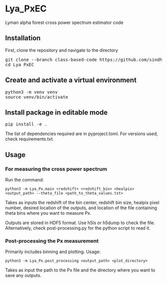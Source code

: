 # Lya_PxEC
Lyman alpha forest cross power spectrum estimator code 

## Installation

First, clone the repository and navigate to the directory

<pre>git clone --branch class-based-code https://github.com/sindhusatyavolu/Lya_PxEC.git
cd Lya_PxEC </pre>

## Create and activate a virtual environment
<pre>python3 -m venv venv
source venv/bin/activate</pre>

## Install package in editable mode
<pre>pip install -e .</pre>

The list of dependencies required are in pyproject.toml. For versions used, check requirements.txt.

## Usage

### For measuring the cross power spectrum

Run the command:

```python3 -m Lya_Px.main <redshift> <redshift_bin> <healpix> <output_path> --theta_file <path_to_theta_values.txt> ```

Takes as inputs the redshift of the bin center, redshift bin size, healpix pixel number, desired location of the outputs, and location of the file containing theta bins where you want to measure Px.

Outputs are stored in HDF5 format. Use h5ls or h5dump to check the file. Alternatively, check post-processing.py for the python script to read it.

### Post-processing the Px measurement

Primarily includes binning and plotting. Usage:

```python3 -m Lya_Px.post_processing <output_path> <plot_directory>```

Takes as input the path to the Px file and the directory where you want to save any outputs.






